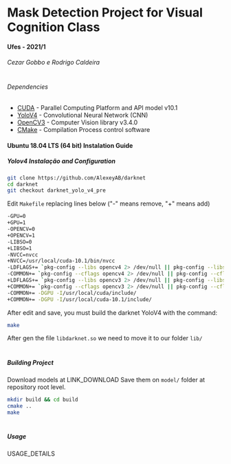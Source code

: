 # Mask Detection Project for Visual Cognition Class
#### Ufes - 2021/1
###### Cezar Gobbo e Rodrigo Caldeira
#
###### Dependencies
- [CUDA](https://developer.nvidia.com/cuda-zone) - Parallel Computing Platform and API model v10.1
- [YoloV4](https://github.com/AlexeyAB/darknet) - Convolutional Neural Network (CNN)
- [OpenCV3](https://github.com/opencv/opencv.git) - Computer Vision library v3.4.0
- [CMake](https://cmake.org) - Compilation Process control software

#### Ubuntu 18.04 LTS (64 bit) Instalation Guide

##### Yolov4 Instalação and Configuration
```sh
git clone https://github.com/AlexeyAB/darknet
cd darknet
git checkout darknet_yolo_v4_pre
```
Edit `Makefile` replacing lines below ("-" means remove, "+" means add)
```sh
-GPU=0
+GPU=1
-OPENCV=0
+OPENCV=1
-LIBSO=0
+LIBSO=1
-NVCC=nvcc
+NVCC=/usr/local/cuda-10.1/bin/nvcc
-LDFLAGS+= `pkg-config --libs opencv4 2> /dev/null || pkg-config --libs opencv`
-COMMON+= `pkg-config --cflags opencv4 2> /dev/null || pkg-config --cflags opencv`
+LDFLAGS+= `pkg-config --libs opencv3 2> /dev/null || pkg-config --libs opencv`
+COMMON+= `pkg-config --cflags opencv3 2> /dev/null || pkg-config --cflags opencv`
-COMMON+= -DGPU -I/usr/local/cuda/include/
+COMMON+= -DGPU -I/usr/local/cuda-10.1/include/
```

After edit and save, you must build the darknet YoloV4 with the command:
```sh
make
```
After gen the file `libdarknet.so` we need to move it to our folder `lib/`
#
##### Building Project

Download models at LINK_DOWNLOAD
Save them on `model/` folder at repository root level.

```sh
mkdir build && cd build
cmake ..
make
```
#
##### Usage
USAGE_DETAILS
